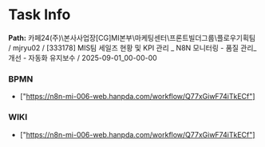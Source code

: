 # Task Info

**Path:** 카페24(주)\본사사업장\[CG]MI본부\마케팅센터\프론트빌더그룹\플로우기획팀 / mjryu02 / [333178] MIS팀 세일즈 현황 및 KPI 관리 _ N8N 모니터링 - 품질 관리_개선 - 자동화 유지보수 / 2025-09-01_00-00-00

### BPMN
- ["https://n8n-mi-006-web.hanpda.com/workflow/Q77xGiwF74iTkECf"]

### WIKI
- ["https://n8n-mi-006-web.hanpda.com/workflow/Q77xGiwF74iTkECf"]

